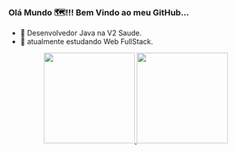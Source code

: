 ### Olá Mundo 🗺!!! Bem Vindo ao meu GitHub...

- 🔭 Desenvolvedor Java na V2 Saude.
- 🌱 atualmente estudando Web FullStack.


<div align="center">
  <a href="https://github.com/LaurentinoNicolas">
  <img height="180em" src="https://github-readme-stats.vercel.app/api?username=LaurentinoNicolas&show_icons=true&theme=synthwave&include_all_commits=true&count_private=true"/>
  <img height="180em" src="https://github-readme-stats.vercel.app/api/top-langs/?username=LaurentinoNicolas&layout=compact&langs_count=7&theme=synthwave"/>
</div>

